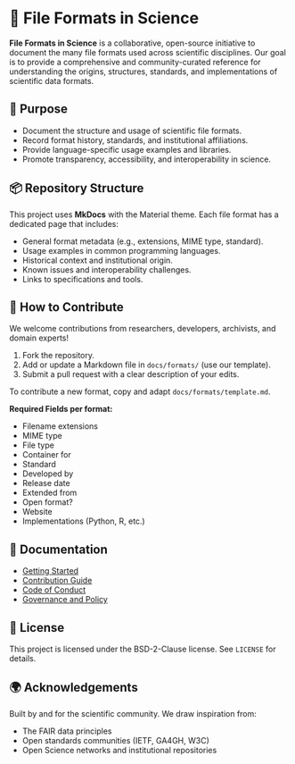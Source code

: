 # 📂 File Formats in Science

**File Formats in Science** is a collaborative, open-source initiative to document the many file formats used across scientific disciplines. Our goal is to provide a comprehensive and community-curated reference for understanding the origins, structures, standards, and implementations of scientific data formats.

## 🚀 Purpose

- Document the structure and usage of scientific file formats.
- Record format history, standards, and institutional affiliations.
- Provide language-specific usage examples and libraries.
- Promote transparency, accessibility, and interoperability in science.

## 📦 Repository Structure

This project uses **MkDocs** with the Material theme. Each file format has a dedicated page that includes:

- General format metadata (e.g., extensions, MIME type, standard).
- Usage examples in common programming languages.
- Historical context and institutional origin.
- Known issues and interoperability challenges.
- Links to specifications and tools.

## 🧩 How to Contribute

We welcome contributions from researchers, developers, archivists, and domain experts!

1. Fork the repository.
2. Add or update a Markdown file in `docs/formats/` (use our template).
3. Submit a pull request with a clear description of your edits.

To contribute a new format, copy and adapt `docs/formats/template.md`.

**Required Fields per format:**
- Filename extensions
- MIME type
- File type
- Container for
- Standard
- Developed by
- Release date
- Extended from
- Open format?
- Website
- Implementations (Python, R, etc.)

## 📖 Documentation

- [Getting Started](getting-started.md)
- [Contribution Guide](contributing.md)
- [Code of Conduct](code-of-conduct.md)
- [Governance and Policy](policy.md)

## 📜 License

This project is licensed under the BSD-2-Clause license. See `LICENSE` for details.

## 🌍 Acknowledgements

Built by and for the scientific community. We draw inspiration from:
- The FAIR data principles
- Open standards communities (IETF, GA4GH, W3C)
- Open Science networks and institutional repositories
